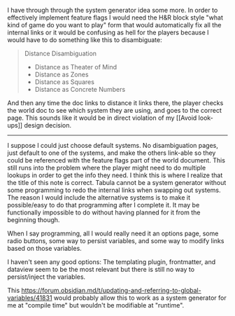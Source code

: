 I have through through the system generator idea some more. In order to effectively implement feature flags I would need the H&R block style "what kind of game do you want to play" form that would automatically fix all the internal links or it would be confusing as hell for the players because I would have to do something like this to disambiguate:

> Distance Disambiguation 
> - Distance as Theater of Mind 
> - Distance as Zones 
> - Distance as Squares  
> - Distance as Concrete Numbers

And then any time the doc links to distance it links there, the player checks the world doc to see which system they are using, and goes to the correct page. This sounds like it would be in direct violation of my [[Avoid look-ups]] design decision.

---

I suppose I could just choose default systems. No disambiguation pages, just default to one of the systems, and make the others link-able so they could be referenced with the feature flags part of the world document. This still runs into the problem where the player might need to do multiple lookups in order to get the info they need. I think this is where I realize that the title of this note is correct. Tabula cannot be a system generator without some programming to redo the internal links when swapping out systems. The reason I would include the alternative systems is to make it possible/easy to do that programming after I complete it. It may be functionally impossible to do without having planned for it from the beginning though.

When I say programming, all I would really need it an options page, some radio buttons, some way to persist variables, and some way to modify links based on those variables.

I haven't seen any good options: The templating plugin, frontmatter, and dataview seem to be the most relevant but there is still no way to persist/inject the variables.

This https://forum.obsidian.md/t/updating-and-referring-to-global-variables/41831 would probably allow this to work as a system generator for me at "compile time" but wouldn't be modifiable at "runtime".